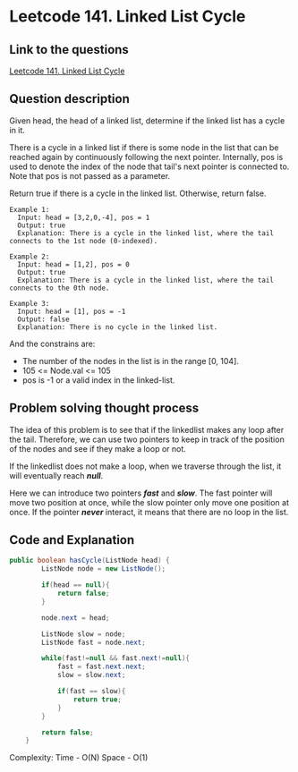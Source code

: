 # Leetcode 141. Linked List Cycle

## Link to the questions

[Leetcode 141. Linked List Cycle](https://leetcode.com/problems/linked-list-cycle/description/)

## Question description

Given head, the head of a linked list, determine if the linked list has a cycle in it.

There is a cycle in a linked list if there is some node in the list that can be reached again by continuously following the next pointer. Internally, pos is used to denote the index of the node that tail's next pointer is connected to. Note that pos is not passed as a parameter.

Return true if there is a cycle in the linked list. Otherwise, return false.

```
Example 1:
  Input: head = [3,2,0,-4], pos = 1
  Output: true
  Explanation: There is a cycle in the linked list, where the tail connects to the 1st node (0-indexed).

Example 2:
  Input: head = [1,2], pos = 0
  Output: true
  Explanation: There is a cycle in the linked list, where the tail connects to the 0th node.

Example 3:
  Input: head = [1], pos = -1
  Output: false
  Explanation: There is no cycle in the linked list.

```

And the constrains are:
 - The number of the nodes in the list is in the range [0, 104].
 - 105 <= Node.val <= 105
 - pos is -1 or a valid index in the linked-list.

## Problem solving thought process

The idea of this problem is to see that if the linkedlist makes any loop after the tail. Therefore, we can use two pointers to keep in track of the position of the nodes and see if they make a loop or not.

If the linkedlist does not make a loop, when we traverse through the list, it will eventually reach ***null***.

Here we can introduce two pointers ***fast*** and ***slow***.
The fast pointer will move two position at once, while the slow pointer only move one position at once. If the pointer ***never*** interact, it means that there are no loop in the list.

## Code and Explanation

```java
public boolean hasCycle(ListNode head) {
        ListNode node = new ListNode();

        if(head == null){
            return false;
        }

        node.next = head;

        ListNode slow = node;
        ListNode fast = node.next;

        while(fast!=null && fast.next!=null){
            fast = fast.next.next;
            slow = slow.next;

            if(fast == slow){
                return true;
            }
        }

        return false;
    }
```

Complexity:
Time - O(N)
Space - O(1)
